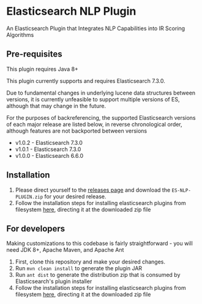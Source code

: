 # Elasticsearch NLP Plugin
An Elasticsearch Plugin that Integrates NLP Capabilities into IR Scoring Algorithms

## Pre-requisites
This plugin requires Java 8+

This plugin currently supports and requires Elasticsearch 7.3.0. 

Due to fundamental changes in underlying lucene data structures 
between versions, it is currently unfeasible to support multiple versions of ES, although that may change in the future.

For the purposes of backreferencing, the supported Elasticsearch versions of each major release are listed below,
in reverse chronological order, although features are not backported between versions
- v1.0.2 - Elasticsearch 7.3.0
- v1.0.1 - Elasticsearch 7.3.0
- v1.0.0 - Elasticsearch 6.6.0

## Installation
1. Please direct yourself to the [releases page](https://github.com/OHNLP/elasticsearch_nlp_plugin/releases) and download the `ES-NLP-PLUGIN.zip`
for your desired release.
2. Follow the installation steps for installing elasticsearch plugins from filesystem [here](https://www.elastic.co/guide/en/elasticsearch/plugins/current/plugin-management-custom-url.html), directing it at the downloaded zip file

## For developers
Making customizations to this codebase is fairly straightforward - you will need JDK 8+, Apache Maven, and Apache Ant
1. First, clone this repository and make your desired changes. 
2. Run `mvn clean install` to generate the plugin JAR
3. Run `ant dist` to generate the distribution zip that is consumed by Elasticsearch's plugin installer
4. Follow the installation steps for installing elasticsearch plugins from filesystem [here](https://www.elastic.co/guide/en/elasticsearch/plugins/current/plugin-management-custom-url.html), directing it at the downloaded zip file


